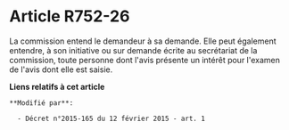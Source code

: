# Article R752-26

La commission entend le demandeur à sa demande. Elle peut également entendre, à son initiative ou sur demande écrite au
secrétariat de la commission, toute personne dont l'avis présente un intérêt pour l'examen de l'avis dont elle est saisie.

**Liens relatifs à cet article**

	**Modifié par**:

	  - Décret n°2015-165 du 12 février 2015 - art. 1

